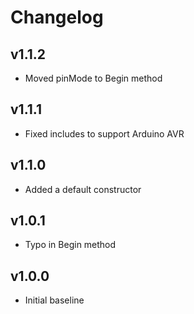# Changelog

## v1.1.2
- Moved pinMode to Begin method

## v1.1.1
- Fixed includes to support Arduino AVR

## v1.1.0
- Added a default constructor

## v1.0.1
- Typo in Begin method

## v1.0.0
- Initial baseline
